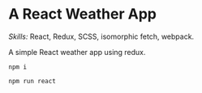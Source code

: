 # A React Weather App

*Skills:* React, Redux, SCSS, isomorphic fetch, webpack.

A simple React weather app using redux.

```
npm i

npm run react
```
